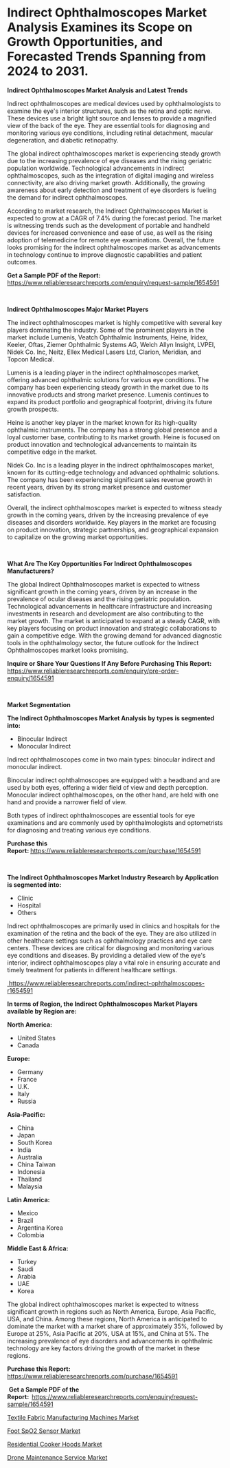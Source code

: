 <p><h1>Indirect Ophthalmoscopes Market Analysis Examines its Scope on Growth Opportunities, and Forecasted Trends Spanning from 2024 to 2031.</h1></p><p><strong>Indirect Ophthalmoscopes Market Analysis and Latest Trends</strong></p>
<p><p>Indirect ophthalmoscopes are medical devices used by ophthalmologists to examine the eye's interior structures, such as the retina and optic nerve. These devices use a bright light source and lenses to provide a magnified view of the back of the eye. They are essential tools for diagnosing and monitoring various eye conditions, including retinal detachment, macular degeneration, and diabetic retinopathy.</p><p>The global indirect ophthalmoscopes market is experiencing steady growth due to the increasing prevalence of eye diseases and the rising geriatric population worldwide. Technological advancements in indirect ophthalmoscopes, such as the integration of digital imaging and wireless connectivity, are also driving market growth. Additionally, the growing awareness about early detection and treatment of eye disorders is fueling the demand for indirect ophthalmoscopes.</p><p>According to market research, the Indirect Ophthalmoscopes Market is expected to grow at a CAGR of 7.4% during the forecast period. The market is witnessing trends such as the development of portable and handheld devices for increased convenience and ease of use, as well as the rising adoption of telemedicine for remote eye examinations. Overall, the future looks promising for the indirect ophthalmoscopes market as advancements in technology continue to improve diagnostic capabilities and patient outcomes.</p></p>
<p><strong>Get a Sample PDF of the Report:&nbsp;</strong> <a href="https://www.reliableresearchreports.com/enquiry/request-sample/1654591">https://www.reliableresearchreports.com/enquiry/request-sample/1654591</a></p>
<p>&nbsp;</p>
<p><strong>Indirect Ophthalmoscopes Major Market Players</strong></p>
<p><p>The indirect ophthalmoscopes market is highly competitive with several key players dominating the industry. Some of the prominent players in the market include Lumenis, Veatch Ophthalmic Instruments, Heine, Iridex, Keeler, Oftas, Ziemer Ophthalmic Systems AG, Welch Allyn Insight, LVPEI, Nidek Co. Inc, Neitz, Ellex Medical Lasers Ltd, Clarion, Meridian, and Topcon Medical.</p><p>Lumenis is a leading player in the indirect ophthalmoscopes market, offering advanced ophthalmic solutions for various eye conditions. The company has been experiencing steady growth in the market due to its innovative products and strong market presence. Lumenis continues to expand its product portfolio and geographical footprint, driving its future growth prospects.</p><p>Heine is another key player in the market known for its high-quality ophthalmic instruments. The company has a strong global presence and a loyal customer base, contributing to its market growth. Heine is focused on product innovation and technological advancements to maintain its competitive edge in the market.</p><p>Nidek Co. Inc is a leading player in the indirect ophthalmoscopes market, known for its cutting-edge technology and advanced ophthalmic solutions. The company has been experiencing significant sales revenue growth in recent years, driven by its strong market presence and customer satisfaction.</p><p>Overall, the indirect ophthalmoscopes market is expected to witness steady growth in the coming years, driven by the increasing prevalence of eye diseases and disorders worldwide. Key players in the market are focusing on product innovation, strategic partnerships, and geographical expansion to capitalize on the growing market opportunities.</p></p>
<p>&nbsp;</p>
<p><strong>What Are The Key Opportunities For Indirect Ophthalmoscopes Manufacturers?</strong></p>
<p><p>The global Indirect Ophthalmoscopes market is expected to witness significant growth in the coming years, driven by an increase in the prevalence of ocular diseases and the rising geriatric population. Technological advancements in healthcare infrastructure and increasing investments in research and development are also contributing to the market growth. The market is anticipated to expand at a steady CAGR, with key players focusing on product innovation and strategic collaborations to gain a competitive edge. With the growing demand for advanced diagnostic tools in the ophthalmology sector, the future outlook for the Indirect Ophthalmoscopes market looks promising.</p></p>
<p><strong>Inquire or Share Your Questions If Any Before Purchasing This Report:</strong> <a href="https://www.reliableresearchreports.com/enquiry/pre-order-enquiry/1654591">https://www.reliableresearchreports.com/enquiry/pre-order-enquiry/1654591</a></p>
<p>&nbsp;</p>
<p><strong>Market Segmentation</strong></p>
<p><strong>The Indirect Ophthalmoscopes Market Analysis by types is segmented into:</strong></p>
<p><ul><li>Binocular Indirect</li><li>Monocular Indirect</li></ul></p>
<p><p>Indirect ophthalmoscopes come in two main types: binocular indirect and monocular indirect. </p><p>Binocular indirect ophthalmoscopes are equipped with a headband and are used by both eyes, offering a wider field of view and depth perception. Monocular indirect ophthalmoscopes, on the other hand, are held with one hand and provide a narrower field of view. </p><p>Both types of indirect ophthalmoscopes are essential tools for eye examinations and are commonly used by ophthalmologists and optometrists for diagnosing and treating various eye conditions.</p></p>
<p><strong>Purchase this Report:&nbsp;</strong><a href="https://www.reliableresearchreports.com/purchase/1654591">https://www.reliableresearchreports.com/purchase/1654591</a></p>
<p>&nbsp;</p>
<p><strong>The Indirect Ophthalmoscopes Market Industry Research by Application is segmented into:</strong></p>
<p><ul><li>Clinic</li><li>Hospital</li><li>Others</li></ul></p>
<p><p>Indirect ophthalmoscopes are primarily used in clinics and hospitals for the examination of the retina and the back of the eye. They are also utilized in other healthcare settings such as ophthalmology practices and eye care centers. These devices are critical for diagnosing and monitoring various eye conditions and diseases. By providing a detailed view of the eye's interior, indirect ophthalmoscopes play a vital role in ensuring accurate and timely treatment for patients in different healthcare settings.</p></p>
<p><a href="https://www.reliableresearchreports.com/indirect-ophthalmoscopes-r1654591">&nbsp;https://www.reliableresearchreports.com/indirect-ophthalmoscopes-r1654591</a></p>
<p><strong>In terms of Region, the Indirect Ophthalmoscopes Market Players available by Region are:</strong></p>
<p>
    <p> <strong> North America: </strong>
        <ul>
            <li>United States</li>
            <li>Canada</li>
        </ul>
        </p> 
    <p> <strong> Europe: </strong>
        <ul>
            <li>Germany</li>
            <li>France</li>
            <li>U.K.</li>
            <li>Italy</li>
            <li>Russia</li>
        </ul>
        </p> 
    <p> <strong> Asia-Pacific: </strong>
        <ul>
            <li>China</li>
            <li>Japan</li>
            <li>South Korea</li>
            <li>India</li>
            <li>Australia</li>
            <li>China Taiwan</li>
            <li>Indonesia</li>
            <li>Thailand</li>
            <li>Malaysia</li>
        </ul>
        </p> 
    <p> <strong> Latin America: </strong>
        <ul>
            <li>Mexico</li>
            <li>Brazil</li>
            <li>Argentina Korea</li>
            <li>Colombia</li>
        </ul>
        </p> 
    <p> <strong> Middle East & Africa: </strong>
        <ul>
            <li>Turkey</li>
            <li>Saudi</li>
            <li>Arabia</li>
            <li>UAE</li>
            <li>Korea</li>
        </ul>
    </p>
    </p>
<p><p>The global indirect ophthalmoscopes market is expected to witness significant growth in regions such as North America, Europe, Asia Pacific, USA, and China. Among these regions, North America is anticipated to dominate the market with a market share of approximately 35%, followed by Europe at 25%, Asia Pacific at 20%, USA at 15%, and China at 5%. The increasing prevalence of eye disorders and advancements in ophthalmic technology are key factors driving the growth of the market in these regions.</p></p>
<p><strong>Purchase this Report: </strong><a href="https://www.reliableresearchreports.com/purchase/1654591">https://www.reliableresearchreports.com/purchase/1654591</a></p>
<p>&nbsp;<strong>Get a Sample PDF of the Report:&nbsp;&nbsp;</strong><a href="https://www.reliableresearchreports.com/enquiry/request-sample/1654591">https://www.reliableresearchreports.com/enquiry/request-sample/1654591</a></p>
<p><strong></strong></p>
<p><p><a href="https://github.com/guneycigdem35/Market-Research-Report-List-4/blob/main/textile-fabric-manufacturing-machines-market.md">Textile Fabric Manufacturing Machines Market</a></p><p><a href="https://www.linkedin.com/pulse/global-foot-spo2-sensor-market-sector-types-applications-m4szc?trackingId=HF8fRtTsaI2tReBtFJBFSA%3D%3D">Foot SpO2 Sensor Market</a></p><p><a href="https://github.com/biheemgalvinlouises6hokrh3h/Market-Research-Report-List-3/blob/main/residential-cooker-hoods-market.md">Residential Cooker Hoods Market</a></p><p><a href="https://www.linkedin.com/pulse/drone-maintenance-service-market-share-amp-analysis-ikakc?trackingId=JI1wyPpTViQNShJP9jNERA%3D%3D">Drone Maintenance Service Market</a></p></p>
